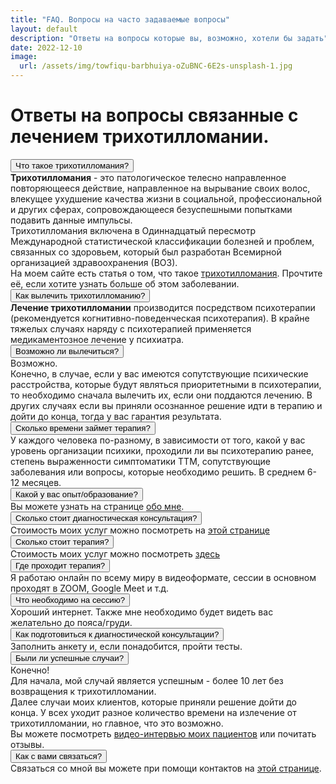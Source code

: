 ```yaml
---
title: "FAQ. Вопросы на часто задаваемые вопросы"
layout: default
description: "Ответы на вопросы которые вы, возможно, хотели бы задать"
date: 2022-12-10
image:
  url: /assets/img/towfiqu-barbhuiya-oZuBNC-6E2s-unsplash-1.jpg
---
```


<script src="{{ '/assets/js/collapse-faq.js' | relative_url }}" async></script>
<div class="container mt-2 mb-5">
    <div class="col-12">
        <div class="row">
            <div class="faq" itemscope itemtype="https://schema.org/FAQPage">
                <h1 itemprop="name" itemtype="https://schema.org/FAQPage" class="my-5">Ответы на вопросы связанные с лечением трихотилломании.</h1>
                <div itemscope itemprop="mainEntity" itemtype="https://schema.org/Question">
                    <button class="collapsible" itemprop="name">
                        Что такое трихотилломания?
                    </button>
                    <div class="faq-block" itemscope itemprop="acceptedAnswer" itemtype="https://schema.org/Answer">
                        <div itemprop="text">
                            <b>Трихотилломания</b> - это патологическое телесно направленное повторяющееся действие,
                            направленное на вырывание своих волос, влекущее ухудшение качества жизни в социальной,
                            профессиональной и других сферах, сопровождающееся безуспешными попытками подавить данные
                            импульсы. <br/>
                            Трихотилломания включена в Одиннадцатый пересмотр Международной статистической классификации
                            болезней и проблем, связанных со здоровьем, который был разработан Всемирной организацией
                            здравоохранения (ВОЗ). <br/>
                            На моем сайте есть статья о том, что такое <a href="{% link _posts/2022/2022-12-21-trichotillomania.md %}">трихотилломания</a>. 
                            Прочтите её, если хотите узнать больше об этом заболевании.
                        </div>
                    </div>
                </div>
                <div itemscope itemprop="mainEntity" itemtype="https://schema.org/Question">
                    <button class="collapsible" itemprop="name">
                        Как вылечить трихотилломанию?
                    </button>
                    <div class="faq-block" itemscope itemprop="acceptedAnswer" itemtype="https://schema.org/Answer">
                        <div itemprop="text">
                            <b>Лечение трихотилломании</b> производится посредством психотерапии (рекомендуется
                            когнитивно-поведенческая психотерапия). В крайне тяжелых случаях наряду с психотерапией
                            применяется медикаментозное лечение у психиатра.
                        </div>
                    </div>
                </div>
                <div itemscope itemprop="mainEntity" itemtype="https://schema.org/Question">
                    <button class="collapsible" itemprop="name">
                        Возможно ли вылечиться?
                    </button>
                    <div class="faq-block" itemscope itemprop="acceptedAnswer" itemtype="https://schema.org/Answer">
                        <div itemprop="text">
                            Возможно. <br/>
                            Конечно, в случае, если у вас имеются сопутствующие психические расстройства, которые
                            будут являться приоритетными в психотерапии, то необходимо сначала вылечить их, если они
                            поддаются лечению.
                            В других случаях если вы приняли осознанное решение идти в терапию и
                            дойти до конца, тогда у вас гарантия результата.
                        </div>
                    </div>
                </div>
                <div itemscope itemprop="mainEntity" itemtype="https://schema.org/Question">
                    <button class="collapsible" itemprop="name">
                        Сколько времени займет терапия?
                    </button>
                    <div class="faq-block" itemscope itemprop="acceptedAnswer" itemtype="https://schema.org/Answer">
                        <div itemprop="text">
                            У каждого человека по-разному, в зависимости от того, какой у вас уровень организации
                            психики,
                            проходили ли вы психотерапию ранее, степень выраженности симптоматики ТТМ, сопутствующие
                            заболевания или вопросы, которые необходимо решить. В среднем 6-12 месяцев.
                        </div>
                    </div>
                </div>
                <div itemscope itemprop="mainEntity" itemtype="https://schema.org/Question">
                    <button class="collapsible" itemprop="name">
                        Какой у вас опыт/образование?
                    </button>
                    <div class="faq-block" itemscope itemprop="acceptedAnswer" itemtype="https://schema.org/Answer">
                        <div itemprop="text">
                            Вы можете узнать на странице <a href="{{'/about.html' | relative_url }}">
                            обо мне</a>.
                        </div>
                    </div>
                </div>
                <div itemscope itemprop="mainEntity" itemtype="https://schema.org/Question">
                    <button class="collapsible" itemprop="name">
                        Сколько стоит диагностическая консультация?
                    </button>
                    <div class="faq-block" itemscope itemprop="acceptedAnswer" itemtype="https://schema.org/Answer">
                        <div itemprop="text">
                            Стоимость моих услуг можно посмотреть на <a href="/contact.html">этой странице</a>
                        </div>
                    </div>
                </div>
                <div itemscope itemprop="mainEntity" itemtype="https://schema.org/Question">
                    <button class="collapsible" itemprop="name">
                        Сколько стоит терапия?
                    </button>
                    <div class="faq-block" itemscope itemprop="acceptedAnswer" itemtype="https://schema.org/Answer">
                        <div itemprop="text">
                            Стоимость моих услуг можно посмотреть <a href="/contact.html">здесь</a>
                        </div>
                    </div>
                </div>
                <div itemscope itemprop="mainEntity" itemtype="https://schema.org/Question">
                    <button class="collapsible" itemprop="name">
                        Где проходит терапия?
                    </button>
                    <div class="faq-block" itemscope itemprop="acceptedAnswer" itemtype="https://schema.org/Answer">
                        <div itemprop="text">
                            Я работаю онлайн по всему миру в видеоформате, сессии в основном проходят в ZOOM, Google
                            Meet и т.д.
                        </div>
                    </div>
                </div>
                <div itemscope itemprop="mainEntity" itemtype="https://schema.org/Question">
                    <button class="collapsible" itemprop="name">
                        Что необходимо на сессию?
                    </button>
                    <div class="faq-block" itemscope itemprop="acceptedAnswer" itemtype="https://schema.org/Answer">
                        <div itemprop="text">
                            Хороший интернет. Также мне необходимо будет видеть вас желательно до пояса/груди.
                        </div>
                    </div>
                </div>
                <div itemscope itemprop="mainEntity" itemtype="https://schema.org/Question">
                    <button class="collapsible" itemprop="name">
                        Как подготовиться к диагностической консультации?
                    </button>
                    <div class="faq-block" itemscope itemprop="acceptedAnswer" itemtype="https://schema.org/Answer">
                        <div itemprop="text">
                            Заполнить анкету и, если понадобится, пройти тесты.
                        </div>
                    </div>
                </div>
                <div itemscope itemprop="mainEntity" itemtype="https://schema.org/Question">
                    <button class="collapsible" itemprop="name">
                        Были ли успешные случаи?
                    </button>
                    <div class="faq-block" itemscope itemprop="acceptedAnswer" itemtype="https://schema.org/Answer">
                        <div itemprop="text">
                            Конечно! <br/>
                            Для начала, мой случай является успешным - более 10 лет без возвращения к
                            трихотилломании.<br/>
                            Далее случаи моих клиентов, которые приняли решение дойти до конца. У всех уходит разное
                            количество времени на излечение от трихотилломании, но главное, что это возможно. <br/>
                            Вы можете посмотреть <a href="/feedback.html">видео-интервью моих пациентов</a> или почитать отзывы.
                        </div>
                    </div>
                </div>
                <div itemscope itemprop="mainEntity" itemtype="https://schema.org/Question">
                    <button class="collapsible" itemprop="name">
                        Как с вами связаться?
                    </button>
                    <div class="faq-block" itemscope itemprop="acceptedAnswer" itemtype="https://schema.org/Answer">
                        <div itemprop="text">
                            Связаться со мной вы можете при помощи контактов
                            на <a href="{{'/contact.html' | relative_url }}">этой странице</a>.
                        </div>
                    </div>
                </div>
            </div>
        </div>
    </div>
</div>